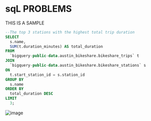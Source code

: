 # sqL PROBLEMS

THIS IS A SAMPLE

```sql
--The top 3 stations with the highest total trip duration
SELECT
  s.name,
  SUM(t.duration_minutes) AS total_duration
FROM
  `bigquery-public-data.austin_bikeshare.bikeshare_trips` t
JOIN
  `bigquery-public-data.austin_bikeshare.bikeshare_stations` s
ON
  t.start_station_id = s.station_id
GROUP BY
  s.name
ORDER BY
  total_duration DESC
LIMIT
  3;
```


![image](https://github.com/varshanbhag06/sample-query/assets/153843798/c6b31e52-13fd-4451-a947-38d9bfa7d4e3)


